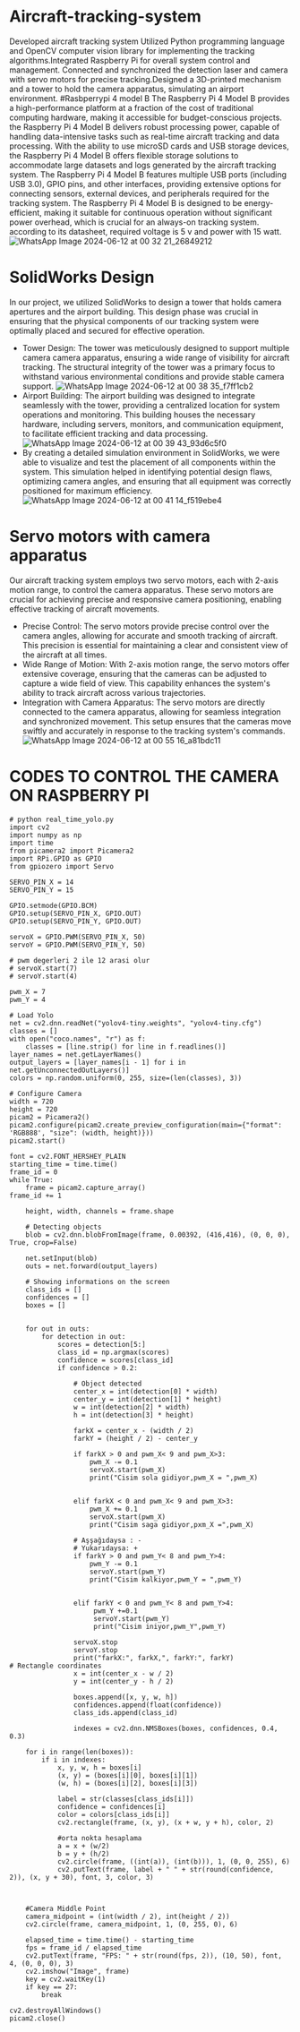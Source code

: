 # Aircraft-tracking-system
Developed aircraft tracking system
Utilized Python programming language and OpenCV computer vision library for implementing the tracking algorithms.Integrated Raspberry Pi for overall system control and management. Connected 
and synchronized the detection laser and camera with servo motors for precise tracking.Designed a 3D-printed mechanism and a tower to hold the camera apparatus, simulating an airport environment.
#Rasbperrypi 4 model B
The Raspberry Pi 4 Model B provides a high-performance platform at a fraction of the cost of traditional computing hardware, making it accessible for budget-conscious projects. the Raspberry Pi 4 Model B delivers robust processing power, capable of handling data-intensive tasks such as real-time aircraft tracking and data processing. With the ability to use microSD cards and USB storage devices, the Raspberry Pi 4 Model B offers flexible storage solutions to accommodate large datasets and logs generated by the aircraft tracking system. The Raspberry Pi 4 Model B features multiple USB ports (including USB 3.0), GPIO pins, and other interfaces, providing extensive options for connecting sensors, external devices, and peripherals required for the tracking system. The Raspberry Pi 4 Model B is designed to be energy-efficient, making it suitable for continuous operation without significant power overhead, which is crucial for an always-on tracking system. according to its datasheet, required voltage is 5 v and power with 15 watt.
![WhatsApp Image 2024-06-12 at 00 32 21_26849212](https://github.com/mohamed9salah/Aircraft-tracking-system/assets/138705468/3db4eebd-d9e8-40b9-b83e-fcec4484a3f5)

# SolidWorks Design
In our project, we utilized SolidWorks to design a tower that holds camera apertures and the airport building. This design phase was crucial in ensuring that the physical components of our tracking system were optimally placed and secured for effective operation.
- Tower Design: The tower was meticulously designed to support multiple camera camera apparatus, ensuring a wide range of visibility for aircraft tracking. The structural integrity of the tower was a primary focus to withstand various environmental conditions and provide stable camera support.
 ![WhatsApp Image 2024-06-12 at 00 38 35_f7ff1cb2](https://github.com/mohamed9salah/Aircraft-tracking-system/assets/138705468/857e3573-b6aa-4284-901c-5ae2c3cc7726)
- Airport Building: The airport building was designed to integrate seamlessly with the tower, providing a centralized location for system operations and monitoring. This building houses the necessary hardware, including servers, monitors, and communication equipment, to facilitate efficient tracking and data processing.
![WhatsApp Image 2024-06-12 at 00 39 43_93d6c5f0](https://github.com/mohamed9salah/Aircraft-tracking-system/assets/138705468/10bd7a46-571b-40db-ab9e-5205ffc3c652)
- By creating a detailed simulation environment in SolidWorks, we were able to visualize and test the placement of all components within the system. This simulation helped in identifying potential design flaws, optimizing camera angles, and ensuring that all equipment was correctly positioned for maximum efficiency.
  ![WhatsApp Image 2024-06-12 at 00 41 14_f519ebe4](https://github.com/mohamed9salah/Aircraft-tracking-system/assets/138705468/5b642ad3-508b-4cd4-b363-5854d0a681de)

# Servo motors with camera apparatus 
Our aircraft tracking system employs two servo motors, each with 2-axis motion range, to control the camera apparatus. These servo motors are crucial for achieving precise and responsive camera positioning, enabling effective tracking of aircraft movements. 
- Precise Control: The servo motors provide precise control over the camera angles, allowing for accurate and smooth tracking of aircraft. This precision is essential for maintaining a clear and consistent view of the aircraft at all times.
- Wide Range of Motion: With 2-axis motion range, the servo motors offer extensive coverage, ensuring that the cameras can be adjusted to capture a wide field of view. This capability enhances the system's ability to track aircraft across various trajectories.
- Integration with Camera Apparatus: The servo motors are directly connected to the camera apparatus, allowing for seamless integration and synchronized movement. This setup ensures that the cameras move swiftly and accurately in response to the tracking system's commands.
![WhatsApp Image 2024-06-12 at 00 55 16_a81bdc11](https://github.com/mohamed9salah/Aircraft-tracking-system/assets/138705468/ea491f3b-2a41-4453-b2ef-16f204e09929)

# CODES TO CONTROL THE CAMERA ON RASPBERRY PI
```
# python real_time_yolo.py
import cv2
import numpy as np
import time
from picamera2 import Picamera2
import RPi.GPIO as GPIO
from gpiozero import Servo

SERVO_PIN_X = 14
SERVO_PIN_Y = 15

GPIO.setmode(GPIO.BCM)
GPIO.setup(SERVO_PIN_X, GPIO.OUT)
GPIO.setup(SERVO_PIN_Y, GPIO.OUT)

servoX = GPIO.PWM(SERVO_PIN_X, 50)
servoY = GPIO.PWM(SERVO_PIN_Y, 50)

# pwm degerleri 2 ile 12 arasi olur
# servoX.start(7)
# servoY.start(4)

pwm_X = 7
pwm_Y = 4

# Load Yolo
net = cv2.dnn.readNet("yolov4-tiny.weights", "yolov4-tiny.cfg")
classes = []
with open("coco.names", "r") as f:
    classes = [line.strip() for line in f.readlines()]
layer_names = net.getLayerNames()
output_layers = [layer_names[i - 1] for i in net.getUnconnectedOutLayers()]
colors = np.random.uniform(0, 255, size=(len(classes), 3))

# Configure Camera
width = 720
height = 720
picam2 = Picamera2()
picam2.configure(picam2.create_preview_configuration(main={"format": 'RGB888', "size": (width, height)}))
picam2.start()

font = cv2.FONT_HERSHEY_PLAIN
starting_time = time.time()
frame_id = 0
while True:
    frame = picam2.capture_array()
frame_id += 1

    height, width, channels = frame.shape

    # Detecting objects
    blob = cv2.dnn.blobFromImage(frame, 0.00392, (416,416), (0, 0, 0), True, crop=False)

    net.setInput(blob)
    outs = net.forward(output_layers)

    # Showing informations on the screen
    class_ids = []
    confidences = []
    boxes = []
    

    for out in outs:
        for detection in out:
            scores = detection[5:]
            class_id = np.argmax(scores)
            confidence = scores[class_id]
            if confidence > 0.2:
                
                # Object detected
                center_x = int(detection[0] * width)
                center_y = int(detection[1] * height)
                w = int(detection[2] * width)
                h = int(detection[3] * height)

                farkX = center_x - (width / 2)  
                farkY = (height / 2) - center_y

                if farkX > 0 and pwm_X< 9 and pwm_X>3:
                    pwm_X -= 0.1
                    servoX.start(pwm_X)
                    print("Cisim sola gidiyor,pwm_X = ",pwm_X)

                
                elif farkX < 0 and pwm_X< 9 and pwm_X>3:
                    pwm_X += 0.1
                    servoX.start(pwm_X)
                    print("Cisim saga gidiyor,pxm_X =",pwm_X)
                    
                # Aşşağıdaysa : -
                # Yukarıdaysa: +
                if farkY > 0 and pwm_Y< 8 and pwm_Y>4:
                    pwm_Y -= 0.1
                    servoY.start(pwm_Y)
                    print("Cisim kalkiyor,pwm_Y = ",pwm_Y)

                    
                elif farkY < 0 and pwm_Y< 8 and pwm_Y>4:
                     pwm_Y +=0.1
                     servoY.start(pwm_Y)
                     print("Cisim iniyor,pwm_Y",pwm_Y)
                
                servoX.stop
                servoY.stop
                print("farkX:", farkX,", farkY:", farkY)
# Rectangle coordinates
                x = int(center_x - w / 2)
                y = int(center_y - h / 2)

                boxes.append([x, y, w, h])
                confidences.append(float(confidence))
                class_ids.append(class_id)

                indexes = cv2.dnn.NMSBoxes(boxes, confidences, 0.4, 0.3)

    for i in range(len(boxes)):
        if i in indexes:
            x, y, w, h = boxes[i]  
            (x, y) = (boxes[i][0], boxes[i][1])
            (w, h) = (boxes[i][2], boxes[i][3])

            label = str(classes[class_ids[i]])
            confidence = confidences[i]
            color = colors[class_ids[i]]
            cv2.rectangle(frame, (x, y), (x + w, y + h), color, 2)

            #orta nokta hesaplama
            a = x + (w/2)
            b = y + (h/2)
            cv2.circle(frame, ((int(a)), (int(b))), 1, (0, 0, 255), 6)
            cv2.putText(frame, label + " " + str(round(confidence, 2)), (x, y + 30), font, 3, color, 3)
    


    #Camera Middle Point
    camera_midpoint = (int(width / 2), int(height / 2))
    cv2.circle(frame, camera_midpoint, 1, (0, 255, 0), 6)
    
    elapsed_time = time.time() - starting_time
    fps = frame_id / elapsed_time
    cv2.putText(frame, "FPS: " + str(round(fps, 2)), (10, 50), font, 4, (0, 0, 0), 3)
    cv2.imshow("Image", frame)
    key = cv2.waitKey(1)
    if key == 27:
        break

cv2.destroyAllWindows()
picam2.close()

```
